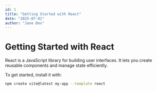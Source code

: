 ```yaml
---
id: 1
title: "Getting Started with React"
date: "2025-07-01"
author: "Jane Dev"
---
```


# Getting Started with React

React is a JavaScript library for building user interfaces. It lets you create reusable components and manage state efficiently.

To get started, install it with:

```bash
npm create vite@latest my-app --template react
```
